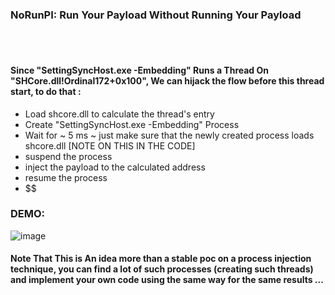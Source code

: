 ### NoRunPI: Run Your Payload Without Running Your Payload


<br>
<br>

#### Since "SettingSyncHost.exe -Embedding" Runs a Thread On "SHCore.dll!Ordinal172+0x100", We can hijack the flow before this thread start, to do that :

- Load shcore.dll to calculate the thread's entry
- Create "SettingSyncHost.exe -Embedding" Process
- Wait for ~ 5 ms ~ just make sure that the newly created process loads shcore.dll		[NOTE ON THIS IN THE CODE]
- suspend the process
- inject the payload to the calculated address
- resume the process
- $$




### DEMO:

![image](https://user-images.githubusercontent.com/111295429/196044925-4c8d3b1d-90a4-42cd-90f5-4f43e188c91e.png)



#### Note That This is An idea more than a stable poc on a process injection technique, you can find a lot of such processes (creating such threads) and implement your own code using the same way for the same results ...
